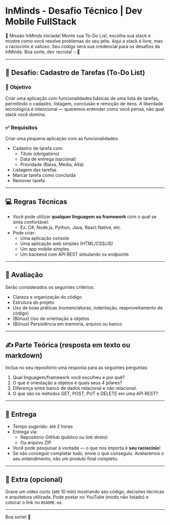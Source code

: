# InMinds - Desafio Técnico | Dev Mobile FullStack
  🚧 Missão InMinds iniciada! Monte sua To-Do List, escolha sua stack e mostre como você resolve problemas do seu jeito. 
  Aqui a stack é livre, mas o raciocínio é valioso. Seu código será sua credencial para os desafios da InMinds. Boa sorte, dev recruta! 💥🧠

---

## 📌 Desafio: Cadastro de Tarefas (To-Do List)

### 🎯 Objetivo

Criar uma aplicação com funcionalidades básicas de uma lista de tarefas, permitindo o cadastro, listagem, conclusão e remoção de itens. 
A liberdade tecnológica é intencional — queremos entender como você pensa, não qual stack você domina.

### ✅ Requisitos

Criar uma pequena aplicação com as funcionalidades:
- Cadastro de tarefa com:
  - Título (obrigatório)
  - Data de entrega (opcional)
  - Prioridade (Baixa, Média, Alta)
- Listagem das tarefas
- Marcar tarefa como concluída
- Remover tarefa

---

## 💻 Regras Técnicas

- Você pode utilizar **qualquer linguagem ou framework** com o qual se sinta confortável:
  - Ex: C#, Node.js, Python, Java, React Native, etc.
- Pode criar:
  - Uma aplicação console
  - Uma aplicação web simples (HTML/CSS/JS)
  - Um app mobile simples
  - Um backend com API REST simulando os endpoints

---

## 🧠 Avaliação

Serão considerados os seguintes critérios:

- Clareza e organização do código
- Estrutura do projeto
- Uso de boas práticas (nomenclaturas, indentação, reaproveitamento de código)
- (Bônus) Uso de orientação a objetos
- (Bônus) Persistência em memória, arquivo ou banco

---

## ✍️ Parte Teórica (resposta em texto ou markdown)

Inclua no seu repositório uma resposta para as seguintes perguntas:

1. Qual linguagem/framework você escolheu e por quê?
2. O que é orientação a objetos e quais seus 4 pilares?
3. Diferença entre banco de dados relacional e não relacional.
4. O que são os métodos GET, POST, PUT e DELETE em uma API REST?

---

## 🚀 Entrega

- Tempo sugerido: até 2 horas
- Entrega via:
  - Repositório GitHub (público ou link direto)
  - Ou arquivo ZIP
- Você pode pesquisar à vontade — o que nos importa é **seu raciocínio**!
- Se não conseguir completar tudo, envie o que conseguiu. Avaliaremos o seu entendimento, não um produto final completo.

---

## 🎥 Extra (opcional)

Grave um vídeo curto (até 10 min) mostrando seu código, decisões técnicas e arquitetura utilizada. Pode postar no YouTube (modo não listado) e colocar o link no `README.md`.

---

Boa sorte! 🚀
